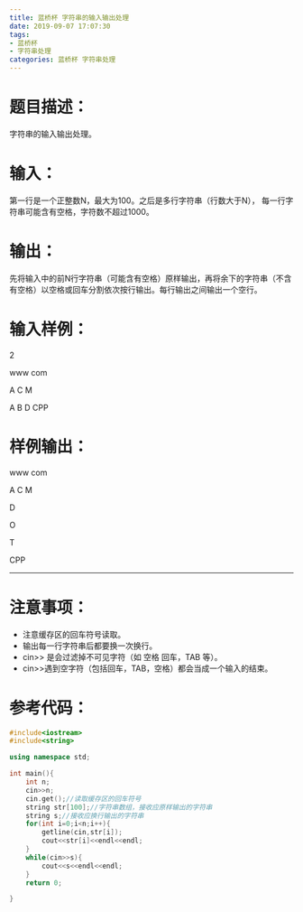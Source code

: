 ```yaml
---
title: 蓝桥杯 字符串的输入输出处理
date: 2019-09-07 17:07:30
tags:
- 蓝桥杯
- 字符串处理
categories: 蓝桥杯 字符串处理
---
```

# 题目描述：
字符串的输入输出处理。
# 输入：
第一行是一个正整数N，最大为100。之后是多行字符串（行数大于N）， 每一行字符串可能含有空格，字符数不超过1000。
# 输出：
先将输入中的前N行字符串（可能含有空格）原样输出，再将余下的字符串（不含有空格）以空格或回车分割依次按行输出。每行输出之间输出一个空行。
# 输入样例：

2

www com

A C M

A B D CPP

# 样例输出：
www com


A C M


D


O


T


CPP
<hr/>

# 注意事项：
- 注意缓存区的回车符号读取。
- 输出每一行字符串后都要换一次换行。
- cin>> 是会过滤掉不可见字符（如 空格 回车，TAB 等）。
- cin>>遇到空字符（包括回车，TAB，空格）都会当成一个输入的结束。
# 参考代码：
```c++
#include<iostream>
#include<string>

using namespace std;

int main(){
	int n;
	cin>>n; 
	cin.get();//读取缓存区的回车符号
	string str[100];//字符串数组，接收应原样输出的字符串
	string s;//接收应换行输出的字符串
	for(int i=0;i<n;i++){
		getline(cin,str[i]);
		cout<<str[i]<<endl<<endl;
	}
	while(cin>>s){
		cout<<s<<endl<<endl;
	}
	return 0;

}
```
